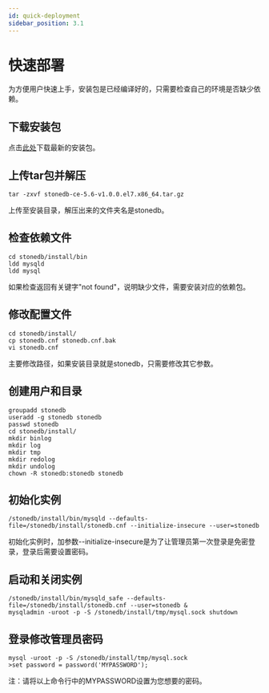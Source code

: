 ```yaml
---
id: quick-deployment
sidebar_position: 3.1
---
```


# 快速部署

为方便用户快速上手，安装包是已经编译好的，只需要检查自己的环境是否缺少依赖。

## 下载安装包
点击[此处](../download.md)下载最新的安装包。

## 上传tar包并解压
```
tar -zxvf stonedb-ce-5.6-v1.0.0.el7.x86_64.tar.gz
```
上传至安装目录，解压出来的文件夹名是stonedb。
## 检查依赖文件
```
cd stonedb/install/bin
ldd mysqld
ldd mysql
```
如果检查返回有关键字"not found"，说明缺少文件，需要安装对应的依赖包。
## 修改配置文件
```
cd stonedb/install/
cp stonedb.cnf stonedb.cnf.bak
vi stonedb.cnf
```
主要修改路径，如果安装目录就是stonedb，只需要修改其它参数。
## 创建用户和目录
```
groupadd stonedb
useradd -g stonedb stonedb
passwd stonedb
cd stonedb/install/
mkdir binlog
mkdir log
mkdir tmp
mkdir redolog
mkdir undolog
chown -R stonedb:stonedb stonedb
```
## 初始化实例
```
/stonedb/install/bin/mysqld --defaults-file=/stonedb/install/stonedb.cnf --initialize-insecure --user=stonedb
```
初始化实例时，加参数--initialize-insecure是为了让管理员第一次登录是免密登录，登录后需要设置密码。
## 启动和关闭实例
```
/stonedb/install/bin/mysqld_safe --defaults-file=/stonedb/install/stonedb.cnf --user=stonedb &
mysqladmin -uroot -p -S /stonedb/install/tmp/mysql.sock shutdown
```
## 登录修改管理员密码
```
mysql -uroot -p -S /stonedb/install/tmp/mysql.sock
>set password = password('MYPASSWORD');
```
注：请将以上命令行中的MYPASSWORD设置为您想要的密码。
